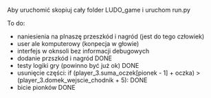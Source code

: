 Aby uruchomić skopiuj cały folder LUDO_game i uruchom run.py

To do:
- naniesienia na plnaszę przeszkód i nagród (jest do tego człowiek)
- user ale komputerowy (konpecja w głowie)
- interfejs w oknsoli bez informacji debugowych
- dodanie przszkód i nagród DONE
- testy logiki gry (powinno być już ok) DONE
- usunięcie części:  if (player_3.suma_oczek[pionek - 1] + oczka) > (player_3.domek_wejscie_chodnik + 5): DONE
- bicie pionków DONE
